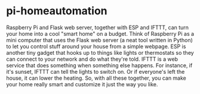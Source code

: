# pi-homeautomation
Raspberry Pi and Flask web server, together with ESP and IFTTT, can turn your home into a cool "smart home" on a budget. Think of Raspberry Pi as a mini computer that uses the Flask web server (a neat tool written in Python) to let you control stuff around your house from a simple webpage. ESP is another tiny gadget that hooks up to things like lights or thermostats so they can connect to your network and do what they're told. IFTTT is a web service that does something when something else happens. For instance, if it's sunset, IFTTT can tell the lights to switch on. Or if everyone's left the house, it can lower the heating. So, with all these together, you can make your home really smart and customize it just the way you like.
